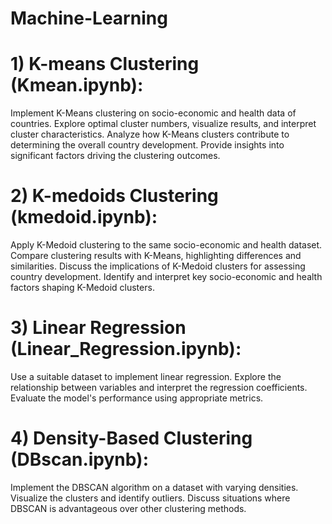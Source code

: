 # Machine-Learning

# 1) K-means Clustering (Kmean.ipynb):

Implement K-Means clustering on socio-economic and health data of countries.
Explore optimal cluster numbers, visualize results, and interpret cluster characteristics.
Analyze how K-Means clusters contribute to determining the overall country development.
Provide insights into significant factors driving the clustering outcomes.

# 2) K-medoids Clustering (kmedoid.ipynb):

Apply K-Medoid clustering to the same socio-economic and health dataset.
Compare clustering results with K-Means, highlighting differences and similarities.
Discuss the implications of K-Medoid clusters for assessing country development.
Identify and interpret key socio-economic and health factors shaping K-Medoid clusters.

# 3) Linear Regression (Linear_Regression.ipynb):

Use a suitable dataset to implement linear regression.
Explore the relationship between variables and interpret the regression coefficients.
Evaluate the model's performance using appropriate metrics.

# 4) Density-Based Clustering (DBscan.ipynb):

Implement the DBSCAN algorithm on a dataset with varying densities.
Visualize the clusters and identify outliers.
Discuss situations where DBSCAN is advantageous over other clustering methods.

